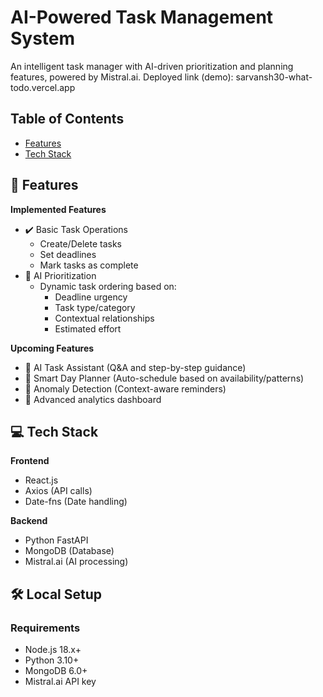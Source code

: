 # AI-Powered Task Management System

An intelligent task manager with AI-driven prioritization and planning features, powered by Mistral.ai.
Deployed link (demo): sarvansh30-what-todo.vercel.app

## Table of Contents
- [Features](#-features)
- [Tech Stack](#-tech-stack)

## 🌟 Features

**Implemented Features**
- ✔️ Basic Task Operations
  - Create/Delete tasks
  - Set deadlines
  - Mark tasks as complete
- 🤖 AI Prioritization
  - Dynamic task ordering based on:
    - Deadline urgency
    - Task type/category
    - Contextual relationships
    - Estimated effort

**Upcoming Features**
- 🚧 AI Task Assistant (Q&A and step-by-step guidance)
- 🚧 Smart Day Planner (Auto-schedule based on availability/patterns)
- 🚧 Anomaly Detection (Context-aware reminders)
- 🚧 Advanced analytics dashboard

## 💻 Tech Stack

**Frontend**  
- React.js
- Axios (API calls)
- Date-fns (Date handling)

**Backend**  
- Python FastAPI
- MongoDB (Database)
- Mistral.ai (AI processing)

## 🛠️ Local Setup

### Requirements
- Node.js 18.x+
- Python 3.10+
- MongoDB 6.0+
- Mistral.ai API key
